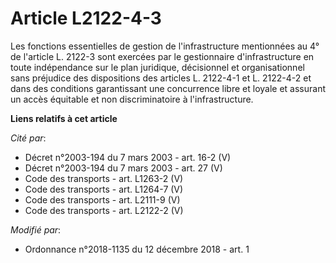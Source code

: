 # Article L2122-4-3

Les fonctions essentielles de gestion de l'infrastructure mentionnées au 4° de l'article L. 2122-3 sont exercées par le
gestionnaire d'infrastructure en toute indépendance sur le plan juridique, décisionnel et organisationnel sans préjudice des
dispositions des articles L. 2122-4-1 et L. 2122-4-2 et dans des conditions garantissant une concurrence libre et loyale et
assurant un accès équitable et non discriminatoire à l'infrastructure.

**Liens relatifs à cet article**

_Cité par_:

  - Décret n°2003-194 du 7 mars 2003 - art. 16-2 (V)
  - Décret n°2003-194 du 7 mars 2003 - art. 27 (V)
  - Code des transports - art. L1263-2 (V)
  - Code des transports - art. L1264-7 (V)
  - Code des transports - art. L2111-9 (V)
  - Code des transports - art. L2122-2 (V)

_Modifié par_:

  - Ordonnance n°2018-1135 du 12 décembre 2018 - art. 1

